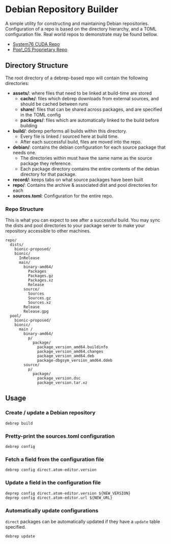 # Debian Repository Builder

A simple utility for constructing and maintaining Debian repositories. Configuration of a repo is
based on the directory hierarchy, and a TOML configuration file. Real world repos to demonstrate
may be found bellow.

- [System76 CUDA Repo](https://github.com/system76/cuda)
- [Pop!\_OS Proprietary Repo](https://github.com/pop-os/debrepbuild/tree/master/examples)

## Directory Structure

The root directory of a debrep-based repo will contain the following directories:

- **assets/**: where files that need to be linked at build-time are stored
  - **cache/**: files which debrep downloads from external sources, and should be cached between runs
  - **share/**: files that can be shared across packages, and are specified in the TOML config
  - **packages/**: files which are automatically linked to the build before building
- **build/**: debrep performs all builds within this directory.
  - Every file is linked / sourced here at build time.
  - After each successful build, files are moved into the repo.
- **debian/**: contains the debian configuration for each source package that needs one.
  - The directories within must have the same name as the source package they reference.
  - Each package directory contains the entire contents of the debian directory for that package.
- **record/**: keeps tabs on what source packages have been built
- **repo/**: Contains the archive & associated dist and pool directories for each
- **sources.toml**: Configuration for the entire repo.

### Repo Structure

This is what you can expect to see after a successful build. You may sync the dists and pool
directories to your package server to make your repository accessible to other machines.

```
repo/
  dists/
    bionic-proposed/
    bionic/
      InRelease
      main/
        binary-amd64/
          Packages
          Packages.gz
          Packages.xz
          Release
        source/
          Sources
          Sources.gz
          Sources.xz
        Release
        Release.gpg
  pool/
    bionic-proposed/
    bionic/
      main /
        binary-amd64/
          p/
            package/
              package_version_amd64.buildinfo
              package_version_amd64.changes
              package_version_amd64.deb
              package-dbgsym_version_amd64.ddeb
        source/
          p/
            package/
              package_version.dsc
              package_version.tar.xz
```

## Usage

### Create / update a Debian repository
```
debrep build
```

### Pretty-print the sources.toml configuration
```
debrep config
```

### Fetch a field from the configuration file
```
debrep config direct.atom-editor.version
```

### Update a field in the configuration file
```
deprep config direct.atom-editor.version ${NEW_VERSION}
deprep config direct.atom-editor.url ${NEW_URL}
```

### Automatically update configurations

`direct` packages can be automatically updated if they have a `update`
table specified.

```
debrep update
```
